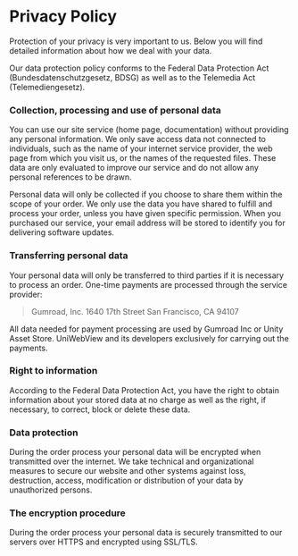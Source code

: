 # Privacy Policy

Protection of your privacy is very important to us. Below you will find detailed information about how we deal with your data. 

Our data protection policy conforms to the Federal Data Protection Act (Bundesdatenschutzgesetz, BDSG) as well as to the Telemedia Act (Telemediengesetz).

### Collection, processing and use of personal data

You can use our site service (home page, documentation) without providing any personal information. We only save access data not connected to individuals, such as the name of your internet service provider, the web page from which you visit us, or the names of the requested files. These data are only evaluated to improve our service and do not allow any personal references to be drawn.

Personal data will only be collected if you choose to share them within the scope of your order. We only use the data you have shared to fulfill and process your order, unless you have given specific permission. When you purchased our service, your email address will be stored to identify you for delivering software updates.

### Transferring personal data

Your personal data will only be transferred to third parties if it is necessary to process an order. One-time payments are processed through the service provider:

> Gumroad, Inc.
> 1640 17th Street
> San Francisco, CA 94107

All data needed for payment processing are used by Gumroad Inc or Unity Asset Store. UniWebView and its developers exclusively for carrying out the payments.

### Right to information

According to the Federal Data Protection Act, you have the right to obtain information about your stored data at no charge as well as the right, if necessary, to correct, block or delete these data.

### Data protection

During the order process your personal data will be encrypted when transmitted over the internet. We take technical and organizational measures to secure our website and other systems against loss, destruction, access, modification or distribution of your data by unauthorized persons.

### The encryption procedure

During the order process your personal data is securely transmitted to our servers over HTTPS and encrypted using SSL/TLS.
